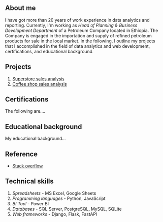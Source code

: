 ## About me
I have got more than 20 years of work experience in data analytics and reporting. Currently, I'm working as *Head of Planning & Business Development Department* of a Petroleum Company located in Ethiopia. The Company is engaged in the importation and supply of refined petroleum products for sale in the local market. In the following, I outline my projects that I accomplished in the field of data analytics and web development, certifications, and educational background. 

## Projects 
1. [Superstore sales analysis](https://github.com/addiscodr/superstore-sales-analysis/blob/main/README.md)
2. [Coffee shop sales analysis](https://github.com/addiscodr/superstore-sales-analysis/blob/main/README.md)

## Certifications
The following are....

## Educational background
My educational background...

## Reference
- [Stack overflow](https://stackoverflow.com/users/15255181/esayas-fisseha-gebresilasie)

## Technical skills
1. *Spreadsheets* - MS Excel, Google Sheets
2. *Programming languages* - Python, JavaScript
3. *BI Tool* - Power BI 
4. *Databases* - SQL Server, PostgreSQL, MySQL, SQLite
5. *Web frameworks* - Django, Flask, FastAPI
   

